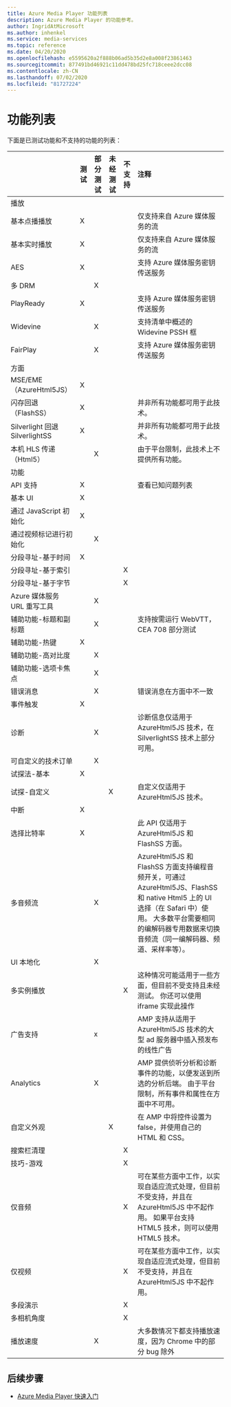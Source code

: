 ```yaml
---
title: Azure Media Player 功能列表
description: Azure Media Player 的功能参考。
author: IngridAtMicrosoft
ms.author: inhenkel
ms.service: media-services
ms.topic: reference
ms.date: 04/20/2020
ms.openlocfilehash: e5595620a2f888b06ad5b35d2e8a008f23861463
ms.sourcegitcommit: 877491bd46921c11dd478bd25fc718ceee2dcc08
ms.contentlocale: zh-CN
ms.lasthandoff: 07/02/2020
ms.locfileid: "81727224"
---
```

# <a name="feature-list"></a>功能列表 #
下面是已测试功能和不支持的功能的列表：

|                                         | 测试 | 部分测试 | 未经测试 | 不支持 | 注释                                                                                                                |
|:----------------------------------------|--------|------------------|----------|-------------|:---------------------------------------------------------------------------------------------------------------------|
| 播放                                |        |                  |          |             |                                                                                                                      |
| 基本点播播放                | X      |                  |          |             | 仅支持来自 Azure 媒体服务的流                                                                      |
| 基本实时播放                     | X      |                  |          |             | 仅支持来自 Azure 媒体服务的流                                                                      |
| AES                                     | X      |                  |          |             | 支持 Azure 媒体服务密钥传送服务                                                                   |
| 多 DRM                               |        | X                |          |             |                                                                                                                      |
| PlayReady                               | X      |                  |          |             | 支持 Azure 媒体服务密钥传送服务                                                                   |
| Widevine                                |        | X                |          |             | 支持清单中概述的 Widevine PSSH 框                                                                    |
| FairPlay                                |        | X                |          |             | 支持 Azure 媒体服务密钥传送服务                                                                   |
| 方面                                   |        |                  |          |             |                                                                                                                      |
| MSE/EME （AzureHtml5JS）                  | X      |                  |          |             |                                                                                                                      |
| 闪存回退（FlashSS）                | X      |                  |          |             | 并非所有功能都可用于此技术。                                                                         |
| Silverlight 回退 SilverlightSS      | X      |                  |          |             | 并非所有功能都可用于此技术。                                                                         |
| 本机 HLS 传递（Html5）         |        | X                |          |             | 由于平台限制，此技术上不提供所有功能。                                            |
| 功能                                |        |                  |          |             |                                                                                                                      |
| API 支持                             | X      |                  |          |             | 查看已知问题列表                                                                                                |
| 基本 UI                                | X      |                  |          |                                                                                                                                    |
| 通过 JavaScript 初始化       | X      |                  |          |             |                                                                                                                      |
| 通过视频标记进行初始化        |        | X                |          |             |                                                                                                                      |
| 分段寻址-基于时间         | X      |                  |          |             |                                                                                                                      |
| 分段寻址-基于索引        |        |                  |          | X           |                                                                                                                      |
| 分段寻址-基于字节         |        |                  |          | X           |                                                                                                                      |
| Azure 媒体服务 URL 重写工具       |        | X                |          |             |                                                                                                                      |
| 辅助功能-标题和副标题  |        | X                |          |             |  支持按需运行 WebVTT，CEA 708 部分测试                                                       |
| 辅助功能-热键                 | X      |                  |          |             |                                                                                                                      |
| 辅助功能-高对比度           |        | X                |          |             |                                                                                                                      |
| 辅助功能-选项卡焦点               |        | X                |          |             |                                                                                                                      |
| 错误消息                         |        | X                |          |             | 错误消息在方面中不一致                                                                         |
| 事件触发                        | X      |                  |          |             |                                                                                                                      |
| 诊断                             |        | X                |          |             | 诊断信息仅适用于 AzureHtml5JS 技术，在 SilverlightSS 技术上部分可用。 |
| 可自定义的技术订单                 |        | X                |          |             |                                                                                                                      |
| 试探法-基本                      | X      |                  |          |             |                                                                                                                      |
| 试探-自定义              |        |                  | X        |             | 自定义仅适用于 AzureHtml5JS 技术。                                                          |
| 中断                         | X      |                  |          |             |                                                                                                                      |
| 选择比特率                          | X      |                  |          |             | 此 API 仅适用于 AzureHtml5JS 和 FlashSS 方面。                                                    |
| 多音频流                      |        | X                |          |             | AzureHtml5JS 和 FlashSS 方面支持编程音频开关，可通过 AzureHtml5JS、FlashSS 和 native Html5 上的 UI 选择（在 Safari 中）使用。  大多数平台需要相同的编解码器专用数据来切换音频流（同一编解码器、频道、采样率等）。 |
| UI 本地化                         |        | X                |          |             |                                                                                                                      |
| 多实例播放                 |        |                  |          | X           | 这种情况可能适用于一些方面，但目前不受支持且未经测试。 你还可以使用 iframe 实现此操作 |
| 广告支持                             |        | x                |          |             | AMP 支持从适用于 AzureHtml5JS 技术的大型 ad 服务器中插入预发布的线性广告 |
| Analytics                               |        | X                |          |             | AMP 提供侦听分析和诊断事件的功能，以便发送到所选的分析后端。  由于平台限制，所有事件和属性在方面中不可用。                                                                            |
| 自定义外观                            |        |                  | X        |             | 在 AMP 中将控件设置为 false，并使用自己的 HTML 和 CSS。           |
| 搜索栏清理                      |        |                  |          | X           |                                                                                                                      |
| 技巧-游戏                              |        |                  |          | X           |                                                                                                                      |
| 仅音频                              |        |                  |          | X           | 可在某些方面中工作，以实现自适应流式处理，但目前不受支持，并且在 AzureHtml5JS 中不起作用。 如果平台支持 HTML5 技术，则可以使用 HTML5 技术。                                                                                                        |
| 仅视频                              |        |                  |          | X           | 可在某些方面中工作，以实现自适应流式处理，但目前不受支持，并且在 AzureHtml5JS 中不起作用。      |
| 多段演示               |        |                  |          | X                                                                                                                                  |
| 多相机角度                  |        |                  |          | X           |                                                                                                                      |
| 播放速度                          |        | X                |          |             | 大多数情况下都支持播放速度，因为 Chrome 中的部分 bug 除外                 |

## <a name="next-steps"></a>后续步骤 ##
- [Azure Media Player 快速入门](azure-media-player-quickstart.md)
